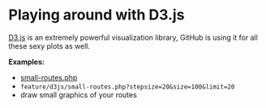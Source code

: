 # Playing around with D3.js

[D3.js](https://github.com/mbostock/d3) is an extremely powerful visualization library,
GitHub is using it for all these sexy plots as well.

**Examples:**
 - [small-routes.php](https://github.com/Runalyze/runalyze-playground/tree/master/feature/d3js/small-routes.php)
  - `feature/d3js/small-routes.php?stepsize=20&size=100&limit=20`
  - draw small graphics of your routes